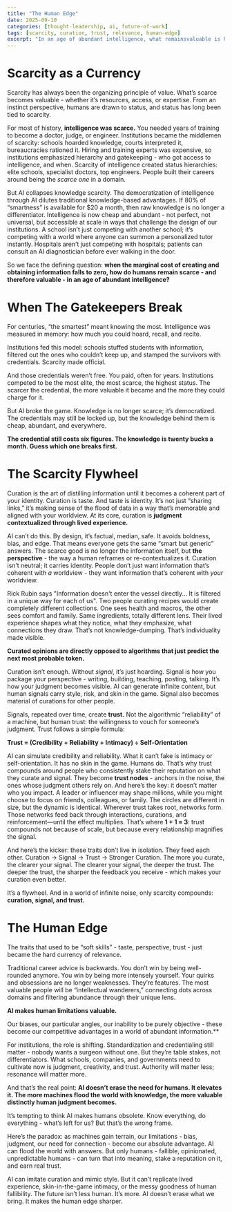 ```yaml
---
title: "The Human Edge"
date: 2025-09-10
categories: [thought-leadership, ai, future-of-work]
tags: [scarcity, curation, trust, relevance, human-edge]
excerpt: "In an age of abundant intelligence, what remainsvaluable is human judgment, taste, and trust."
---
```


# Scarcity as a Currency

Scarcity has always been the organizing principle of value. What’s scarce becomes valuable - whether it’s resources, access, or expertise. From an instinct perspective, humans are drawn to status, and status has long been tied to scarcity.

For most of history, **intelligence was scarce.** You needed years of training to become a doctor, judge, or engineer.  Institutions became the middlemen of scarcity: schools hoarded knowledge, courts interpreted it, bureaucracies rationed it. Hiring and training experts was expensive, so institutions emphasized hierarchy and gatekeeping - who got access to intelligence, and when. Scarcity of intelligence created status hierarchies: elite schools, specialist doctors, top engineers. People built their careers around being the _scarce one_ in a domain.

But AI collapses knowledge scarcity. The democratization of intelligence through AI dilutes traditional knowledge-based advantages. If 80% of “smartness” is available for $20 a month, then raw knowledge is no longer a differentiator. Intelligence is now cheap and abundant - not perfect, not universal, but accessible at scale in ways that challenge the design of our institutions. A school isn’t just competing with another school; it’s competing with a world where anyone can summon a personalized tutor instantly. Hospitals aren’t just competing with hospitals; patients can consult an AI diagnostician before ever walking in the door.

So we face the defining question: **when the marginal cost of creating and obtaining information falls to zero, how do humans remain scarce - and therefore valuable - in an age of abundant intelligence?**
        
# When The Gatekeepers Break

For centuries, “the smartest” meant knowing the most. Intelligence was measured in memory: how much you could hoard, recall, and recite.

Institutions fed this model: schools stuffed students with information, filtered out the ones who couldn’t keep up, and stamped the survivors with credentials. Scarcity made official.

And those credentials weren’t free. You paid, often for years. Institutions competed to be the most elite, the most scarce, the highest status. The scarcer the credential, the more valuable it became and the more they could charge for it.

But AI broke the game. Knowledge is no longer scarce; it’s democratized. The credentials may still be locked up, but the knowledge behind them is cheap, abundant, and everywhere.

**The credential still costs six figures. The knowledge is twenty bucks a month. Guess which one breaks first.**

# The Scarcity Flywheel

Curation is the art of distilling information until it becomes a coherent part of your identity. Curation is taste. And taste is identity. It’s not just “sharing links,” it’s making sense of the flood of data in a way that’s memorable and aligned with your worldview. At its core, curation is **judgment contextualized through lived experience.**

AI can’t do this. By design, it’s factual, median, safe. It avoids boldness, bias, and edge. That means everyone gets the same “smart but generic” answers. The scarce good is no longer the information itself, but **the perspective** - the way a human reframes or re-contextualizes it. Curation isn’t neutral; it carries identity. People don’t just want information that’s coherent with _a_ worldview - they want information that’s coherent with _your_ worldview.

Rick Rubin says "Information doesn't enter the vessel directly... It is filtered in a unique way for each of us". Two people curating recipes would create completely different collections. One sees health and macros, the other sees comfort and family. Same ingredients, totally different lens. Their lived experience shapes what they notice, what they emphasize, what connections they draw. That’s not knowledge-dumping. That’s individuality made visible.

**Curated opinions are directly opposed to algorithms that just predict the next most probable token.**

Curation isn’t enough. Without *signal*, it’s just hoarding. Signal is how you package your perspective - writing, building, teaching, posting, talking. It’s how your judgment becomes visible. AI can generate infinite content, but human signals carry style, risk, and skin in the game. Signal also becomes material of curations for other people.

Signals, repeated over time, create **trust.** Not the algorithmic “reliability” of a machine, but human trust: the willingness to vouch for someone’s judgment. Trust follows a simple formula:

**Trust = (Credibility + Reliability + Intimacy) ÷ Self-Orientation**

AI can simulate credibility and reliability. What it can’t fake is intimacy or self-orientation. It has no skin in the game. Humans do. That’s why trust compounds around people who consistently stake their reputation on what they curate and signal. They become **trust nodes** - anchors in the noise, the ones whose judgment others rely on. And here’s the key: it doesn’t matter who you impact. A leader or influencer may shape millions, while you might choose to focus on friends, colleagues, or family. The circles are different in size, but the dynamic is identical. Wherever trust takes root, networks form. Those networks feed back through interactions, curations, and reinforcement—until the effect multiplies. That’s where **1 + 1 = 3**: trust compounds not because of scale, but because every relationship magnifies the signal.

And here’s the kicker: these traits don’t live in isolation. They feed each other. Curation → Signal → Trust → Stronger Curation. The more you curate, the clearer your signal. The clearer your signal, the deeper the trust. The deeper the trust, the sharper the feedback you receive - which makes your curation even better.

It’s a flywheel. And in a world of infinite noise, only scarcity compounds: **curation, signal, and trust.**


# The Human Edge


The traits that used to be “soft skills” - taste, perspective, trust - just became the hard currency of relevance.

Traditional career advice is backwards. You don’t win by being well-rounded anymore. You win by being more intensely yourself. Your quirks and obsessions are no longer weaknesses. They’re features. The most valuable people will be “intellectual wanderers,” connecting dots across domains and filtering abundance through their unique lens.

**AI makes human limitations valuable.**

Our biases, our particular angles, our inability to be purely objective - these become our competitive advantages in a world of abundant information.**

For institutions, the role is shifting. Standardization and credentialing still matter - nobody wants a surgeon without one. But they’re table stakes, not differentiators. What schools, companies, and governments need to cultivate now is judgment, creativity, and trust. Authority will matter less; resonance will matter more.

And that’s the real point: **AI doesn’t erase the need for humans. It elevates it. The more machines flood the world with knowledge, the more valuable distinctly human judgment becomes.**

It’s tempting to think AI makes humans obsolete. Know everything, do everything - what’s left for us? But that’s the wrong frame.

Here’s the paradox: as machines gain terrain, our limitations - bias, judgment, our need for connection - become our absolute advantage. AI can flood the world with answers. But only humans - fallible, opinionated, unpredictable humans - can turn that into meaning, stake a reputation on it, and earn real trust.

AI can imitate curation and mimic style. But it can’t replicate lived experience, skin-in-the-game intimacy, or the messy goodness of human fallibility. The future isn’t less human. It’s more. AI doesn’t erase what we bring. It makes the human edge sharper.

